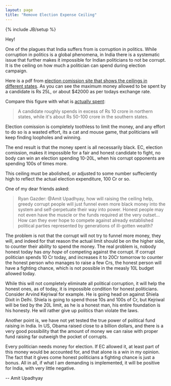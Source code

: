 ```yaml
---
layout: page
title: "Remove Election Expense Ceiling"
---
```

{% include JB/setup %}

Hey!

One of the plagues that India suffers from is corruption in politics. While
corruption in politics is a global phenomena, in India there is a systematic
issue that further makes it impossible for Indian politicians to not be
corrupt. It is the ceiling on how much a politician can spend during election
campaign.

Here is a pdf from [election comission site that shows the ceilings in
different
states](http://eci.nic.in/eci_main/mis-Political_Parties/Election_Expenses/LimiOfElectionExpenses.pdf).
As you can see the maximum money allowed to be spent by a candidate is Rs 25L,
or about $42000 as per todays exchange rate.

Compare this figure with what is [actually
spent](http://www.deccanchronicle.com/130704/commentary-op-ed/commentary/dc-debate-false-ceiling):

> A candidate roughly spends in excess of Rs 10 crore in northern states, while
> it's about Rs 50-100 crore in the southern states.

Election comission is completely toothless to limit the money, and any effort
to do so is a wasted effort, its a cat and mouse game, that politicians will
keep finding loopholes and winning.

The end result is that the money spent is all necessarily black. EC, election
comission, makes it impossible for a fair and honest candidate to fight, no
body can win an election spending 10-20L, when his corrupt opponents are
spending 100s of times more.

This ceiling must be abolished, or adjusted to some number suffeciently high to
reflect the actual election expenditure, 100 Cr or so.

One of my dear friends asked:

> Ryan Gazder: @Amit Upadhyay, how will raising the ceiling help, greedy
> corrupt people will just funnel even more black money into the system and
> self-perpetuate their way into power. Honest people may not even have the
> muscle or the funds required at the very outset... How can they ever hope to
> compete against already established political parties represented by
> generations of ill-gotten wealth?

The problem is not that the corrupt will not try to funnel more money, they
will, and indeed for that reason the actual limit should be on the higher side,
to counter their ability to spend the money. The real problem is, nobody honest
today has *any hope* of competing against the corrupt. If corrupt politician
spends 10 Cr today, and increases it to 20Cr tomorrow to counter the honest
person who manages to raise a few Crs, the honest person will have a fighting
chance, which is not possible in the measly 10L budget allowed today.

While this will not completely eliminate all political corruption, it will help
the honest ones, as of today, it is impossible condition for honest
politicians. Consider Arvind Kejriwal for example. He is going head on against
Shiela Dixit in Delhi. Shiela is going to spend those 10s and 100s of Cr, but
Kejriwal will be tied by the 20L limit, as he is a honest man, his entire
foundation is his honesty. He will rather give up politics than violate the
laws.

Another point is, we have not yet tested the true power of political fund
raising in India. In US, Obama raised close to a billion dollars, and there is
a very good possibility that the amount of money we can raise with proper fund
raising far outweigh the pocket of corrupts.

Every politician needs money for election. If EC allowed it, at least part of
this money would be accounted for, and that alone is a win in my opinion. The
fact that it gives come honest politicians a fighting chance is just a bonus.
All in all, if what I am demanding is implemented, it will be positive for
India, with very little negative.

-- Amit Upadhyay
